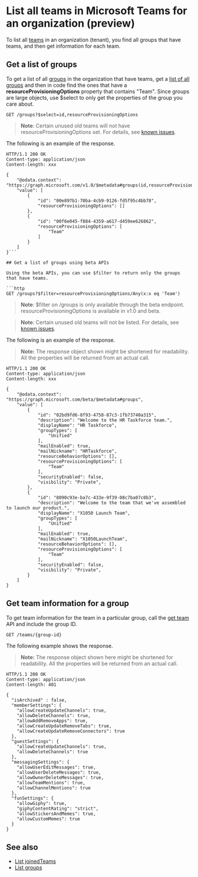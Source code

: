 # List all teams in Microsoft Teams for an organization (preview)

To list all [teams](../api-reference/beta/resources/team.md) 
in an organization (tenant), you find all groups that have teams, and then get information for each team.

## Get a list of groups

To get a list of all [groups](../api-reference/beta/resources/group.md) in the organization that have teams,
get a [list of all groups](../api-reference/beta/api/group_list.md) and then in code find the ones that have
a **resourceProvisioningOptions** property that contains "Team".
Since groups are large objects, use $select to only get the properties of the group you care about.

```http
GET /groups?$select=id,resourceProvisioningOptions
```

> **Note**: Certain unused old teams will not have resourceProvisioningOptions set. For details, see [known issues](../concepts/known_issues.md#missing-teams-in-list-all-teams).

The following is an example of the response. 

```http
HTTP/1.1 200 OK
Content-type: application/json
Content-length: xxx

{
    "@odata.context": "https://graph.microsoft.com/v1.0/$metadata#groups(id,resourceProvisioningOptions)",
    "value": [
        {
            "id": "00e897b1-70ba-4cb9-9126-fd5f95c4bb78",
            "resourceProvisioningOptions": []
        },
        {
            "id": "00f6e045-f884-4359-a617-d459ee626862",
            "resourceProvisioningOptions": [
                "Team"
            ]
        }
    ]
}```

## Get a list of groups using beta APIs

Using the beta APIs, you can use $filter to return only the groups that have teams.

```http
GET /groups?$filter=resourceProvisioningOptions/Any(x:x eq 'Team')
```

> **Note**: $filter on /groups is only available through the beta endpoint. resourceProvisioningOptions is available in v1.0 and beta.

> **Note**: Certain unused old teams will not be listed. For details, see [known issues](../concepts/known_issues.md#missing-teams-in-list-all-teams).

The following is an example of the response. 

>**Note:** The response object shown might be shortened for readability. All the properties will be returned from an actual call.

```http
HTTP/1.1 200 OK
Content-type: application/json
Content-length: xxx

{
    "@odata.context": "https://graph.microsoft.com/beta/$metadata#groups",
    "value": [
        {
            "id": "02bd9fd6-8f93-4758-87c3-1fb73740a315",
            "description": "Welcome to the HR Taskforce team.",
            "displayName": "HR Taskforce",
            "groupTypes": [
                "Unified"
            ],
            "mailEnabled": true,
            "mailNickname": "HRTaskforce",
            "resourceBehaviorOptions": [],
            "resourceProvisioningOptions": [
                "Team"
            ],
            "securityEnabled": false,
            "visibility": "Private",
        },
        {
            "id": "8090c93e-ba7c-433e-9f39-08c7ba07c0b3",
            "description": "Welcome to the team that we've assembled to launch our product.",
            "displayName": "X1050 Launch Team",
            "groupTypes": [
                "Unified"
            ],
            "mailEnabled": true,
            "mailNickname": "X1050LaunchTeam",
            "resourceBehaviorOptions": [],
            "resourceProvisioningOptions": [
                "Team"
            ],
            "securityEnabled": false,
            "visibility": "Private",
        }
    ]
}
```

## Get team information for a group

To get team information for the team in a particular group, 
call the [get team](../api-reference/beta/api/team_get.md) API and include the group ID.

```http
GET /teams/{group-id}
```

The following example shows the response.

>**Note:** The response object shown here might be shortened for readability. All the properties will be returned from an actual call.
<!-- {
  "blockType": "ignored",
  "truncated": true,
  "@odata.type": "microsoft.graph.team"
} -->
```http
HTTP/1.1 200 OK
Content-type: application/json
Content-length: 401

{
  "isArchived" : false,
  "memberSettings": {
    "allowCreateUpdateChannels": true,
    "allowDeleteChannels": true,
    "allowAddRemoveApps": true,
    "allowCreateUpdateRemoveTabs": true,
    "allowCreateUpdateRemoveConnectors": true    
  },
  "guestSettings": {
    "allowCreateUpdateChannels": true,
    "allowDeleteChannels": true 
  },
  "messagingSettings": {
    "allowUserEditMessages": true,
    "allowUserDeleteMessages": true,
    "allowOwnerDeleteMessages": true,
    "allowTeamMentions": true,
    "allowChannelMentions": true    
  },
  "funSettings": {
    "allowGiphy": true,
    "giphyContentRating": "strict",
    "allowStickersAndMemes": true,
    "allowCustomMemes": true
  }
}
```

## See also

- [List joinedTeams](../api-reference/beta/api/user_list_joinedteams.md)
- [List groups](../api-reference/beta/api/group_list.md)
